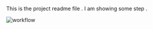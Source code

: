 This is the project readme file .
I am showing some step .

![workflow](https://github.com/Min-heink/Min-heink/actions/workflows/main.yml/badge.svg)
